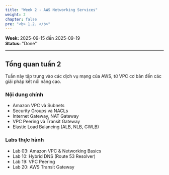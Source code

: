 ```yaml
---
title: "Week 2 - AWS Networking Services"
weight: 2
chapter: false
pre: "<b> 1.2. </b>"
---
```


**Week:** 2025-09-15 đến 2025-09-19  
**Status:** "Done"  

---

## Tổng quan tuần 2

Tuần này tập trung vào các dịch vụ mạng của AWS, từ VPC cơ bản đến các giải pháp kết nối nâng cao.

### Nội dung chính

- Amazon VPC và Subnets
- Security Groups và NACLs
- Internet Gateway, NAT Gateway
- VPC Peering và Transit Gateway
- Elastic Load Balancing (ALB, NLB, GWLB)

### Labs thực hành

- Lab 03: Amazon VPC & Networking Basics
- Lab 10: Hybrid DNS (Route 53 Resolver)
- Lab 19: VPC Peering
- Lab 20: AWS Transit Gateway
